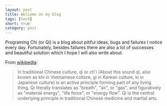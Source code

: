 ```yaml
---
layout: post
title: Welcome on my blog
tags: [tech]
short: true
category: post
---
```


Programing Chi (or Qi) is a blog about pitiful ideas, bugs and failures I notice every day.
Fortunately, besides failures there are also a lot of successes and beautiful solution which I hope I will also write about.

From [wikipedia](https://en.wikipedia.org/wiki/Qi):

> In traditional Chinese culture, qì or ch'i (About this sound qì, also known as khí in Vietnamese culture, 
gi in Korean culture, ki in Japanese culture) is an active principle forming part of any living thing. 
Qi literally translates as "breath", "air", or "gas", and figuratively as "material energy", "life force", 
or "energy flow". Qi is the central underlying principle in traditional Chinese medicine and martial arts.

